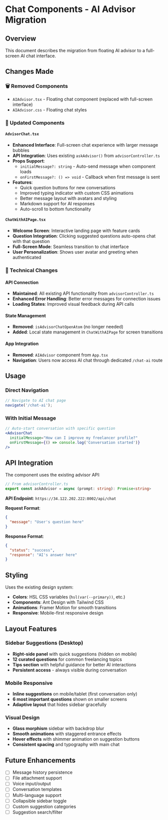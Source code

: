 # Chat Components - AI Advisor Migration

## Overview
This document describes the migration from floating AI advisor to a full-screen AI chat interface.

## Changes Made

### 🗑️ Removed Components
- `AIAdvisor.tsx` - Floating chat component (replaced with full-screen interface)
- `AIAdvisor.css` - Floating chat styles

### 🔄 Updated Components

#### `AdvisorChat.tsx`
- **Enhanced Interface**: Full-screen chat experience with larger message bubbles
- **API Integration**: Uses existing `askAdvisor()` from `advisorController.ts`
- **Props Support**: 
  - `initialMessage?: string` - Auto-send message when component loads
  - `onFirstMessage?: () => void` - Callback when first message is sent
- **Features**:
  - Quick question buttons for new conversations
  - Improved typing indicator with custom CSS animations
  - Better message layout with avatars and styling
  - Markdown support for AI responses
  - Auto-scroll to bottom functionality

#### `ChatWithAIPage.tsx`
- **Welcome Screen**: Interactive landing page with feature cards
- **Question Integration**: Clicking suggested questions auto-opens chat with that question
- **Full-Screen Mode**: Seamless transition to chat interface
- **User Personalization**: Shows user avatar and greeting when authenticated

### 🔧 Technical Changes

#### API Connection
- **Maintained**: All existing API functionality from `advisorController.ts`
- **Enhanced Error Handling**: Better error messages for connection issues
- **Loading States**: Improved visual feedback during API calls

#### State Management
- **Removed**: `isAdvisorChatOpenAtom` (no longer needed)
- **Added**: Local state management in `ChatWithAIPage` for screen transitions

#### App Integration
- **Removed**: `AIAdvisor` component from `App.tsx`
- **Navigation**: Users now access AI chat through dedicated `/chat-ai` route

## Usage

### Direct Navigation
```typescript
// Navigate to AI chat page
navigate('/chat-ai');
```

### With Initial Message
```jsx
// Auto-start conversation with specific question
<AdvisorChat 
  initialMessage="How can I improve my freelancer profile?"
  onFirstMessage={() => console.log('Conversation started')}
/>
```

## API Integration

The component uses the existing advisor API:

```typescript
// From advisorController.ts
export const askAdvisor = async (prompt: string): Promise<string>
```

**API Endpoint**: `https://34.122.202.222:8002/api/chat`

**Request Format**:
```json
{
  "message": "User's question here"
}
```

**Response Format**:
```json
{
  "status": "success",
  "response": "AI's answer here"
}
```

## Styling

Uses the existing design system:
- **Colors**: HSL CSS variables (`hsl(var(--primary))`, etc.)
- **Components**: Ant Design with Tailwind CSS
- **Animations**: Framer Motion for smooth transitions
- **Responsive**: Mobile-first responsive design

## Layout Features

### Sidebar Suggestions (Desktop)
- **Right-side panel** with quick suggestions (hidden on mobile)
- **12 curated questions** for common freelancing topics
- **Tips section** with helpful guidance for better AI interactions
- **Persistent access** - always visible during conversation

### Mobile Responsive
- **Inline suggestions** on mobile/tablet (first conversation only)
- **6 most important questions** shown on smaller screens
- **Adaptive layout** that hides sidebar gracefully

### Visual Design
- **Glass morphism** sidebar with backdrop blur
- **Smooth animations** with staggered entrance effects
- **Hover effects** with shimmer animation on suggestion buttons
- **Consistent spacing** and typography with main chat

## Future Enhancements

- [ ] Message history persistence
- [ ] File attachment support
- [ ] Voice input/output
- [ ] Conversation templates
- [ ] Multi-language support
- [ ] Collapsible sidebar toggle
- [ ] Custom suggestion categories
- [ ] Suggestion search/filter
